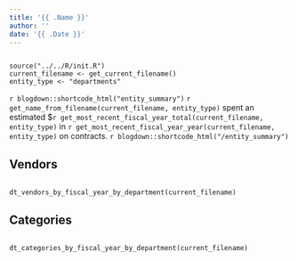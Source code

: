 ```yaml
---
title: '{{ .Name }}'
author: ''
date: '{{ .Date }}'
---
```


```{r echo=FALSE, message=FALSE, warning=FALSE}

source("../../R/init.R")
current_filename <- get_current_filename()
entity_type <- "departments"

```

`r blogdown::shortcode_html("entity_summary")`
`r get_name_from_filename(current_filename, entity_type)` spent an estimated $`r get_most_recent_fiscal_year_total(current_filename, entity_type)` in `r get_most_recent_fiscal_year_year(current_filename, entity_type)` on contracts.
`r blogdown::shortcode_html("/entity_summary")`

## Vendors

```{r echo=FALSE, message=FALSE, warning=FALSE}

dt_vendors_by_fiscal_year_by_department(current_filename)

```

## Categories

```{r echo=FALSE, message=FALSE, warning=FALSE}

dt_categories_by_fiscal_year_by_department(current_filename)

```
